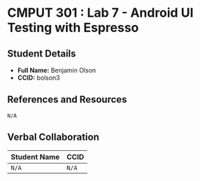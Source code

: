 # CMPUT 301 : Lab 7 - Android UI Testing with Espresso

## Student Details

- **Full Name:** Benjamin Olson
- **CCID:** bolson3

## References and Resources

`N/A`

## Verbal Collaboration

| Student Name | CCID     |
| ------------ | -------- |
| `N/A` | `N/A` |
